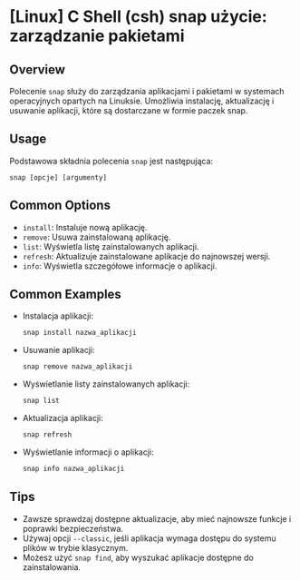 # [Linux] C Shell (csh) snap użycie: zarządzanie pakietami

## Overview
Polecenie `snap` służy do zarządzania aplikacjami i pakietami w systemach operacyjnych opartych na Linuksie. Umożliwia instalację, aktualizację i usuwanie aplikacji, które są dostarczane w formie paczek snap.

## Usage
Podstawowa składnia polecenia `snap` jest następująca:

```
snap [opcje] [argumenty]
```

## Common Options
- `install`: Instaluje nową aplikację.
- `remove`: Usuwa zainstalowaną aplikację.
- `list`: Wyświetla listę zainstalowanych aplikacji.
- `refresh`: Aktualizuje zainstalowane aplikacje do najnowszej wersji.
- `info`: Wyświetla szczegółowe informacje o aplikacji.

## Common Examples
- Instalacja aplikacji:
  ```bash
  snap install nazwa_aplikacji
  ```

- Usuwanie aplikacji:
  ```bash
  snap remove nazwa_aplikacji
  ```

- Wyświetlanie listy zainstalowanych aplikacji:
  ```bash
  snap list
  ```

- Aktualizacja aplikacji:
  ```bash
  snap refresh
  ```

- Wyświetlanie informacji o aplikacji:
  ```bash
  snap info nazwa_aplikacji
  ```

## Tips
- Zawsze sprawdzaj dostępne aktualizacje, aby mieć najnowsze funkcje i poprawki bezpieczeństwa.
- Używaj opcji `--classic`, jeśli aplikacja wymaga dostępu do systemu plików w trybie klasycznym.
- Możesz użyć `snap find`, aby wyszukać aplikacje dostępne do zainstalowania.